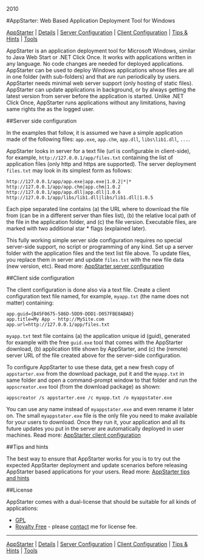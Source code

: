 2010

#AppStarter: Web Based Application Deployment Tool for Windows

<!--- tags: csharp deployment -->

[AppStarter](#r/msnet-appstarter.md) | [Details](#r/msnet-appstarter/details.md) | [Server Configuration](#r/msnet-appstarter/server.md) | [Client Configuration](#r/msnet-appstarter/client.md) | [Tips & Hints](#r/msnet-appstarter/tips.md) | [Tools](#r/msnet-appstarter/tools.md)

AppStarter is an application deployment tool for Microsoft Windows, similar to Java Web Start or .NET Click Once. It works with applications written in any language. No code changes are needed for deployed applications. AppStarter can be used to deploy Windows applications whose files are all in one folder (with sub-folders) and that are run periodically by users. AppStarter needs minimal web server support (only hosting of static files). AppStarter can update applications in background, or by always getting the latest version from server before the application is started. Unlike .NET Click Once, AppStarter runs applications without any limitations, having same rights the as the logged user.

##Server side configuration

In the examples that follow, it is assumed we have a simple application made of the following files: `app.exe`, `app.chm`, `app.dll`, `libs\lib1.dll`, `...`.

AppStarter looks in server for a text file (url is configurable in client-side), for example, `http://127.0.0.1/app/files.txt` containing the list of application files (only http and https are supported). The server deployment `files.txt` may look in its simplest form as follows:

```
http://127.0.0.1/app/app.exe|app.exe|1.0.2|*|*
http://127.0.0.1/app/app.chm|app.chm|1.0.2
http://127.0.0.1/app/app.dll|app.dll|1.0.6
http://127.0.0.1/app/libs/lib1.dll|libs/lib1.dll|1.0.5
```
Each pipe separated line contains (a) the URL where to download the file from (can be in a different server than files list), (b) the relative local path of the file in the application folder, and (c) the file version. Executable files, are marked with two additional star * flags (explained later).

This fully working simple server side configuration requires no special server-side support, no script or programming of any kind. Set up a server folder with the application files and the text list file above. To update files, you replace them in server and update `files.txt` with the new file data (new version, etc). Read more: [AppStarter server configuration](#r/msnet-appstarter/server.md)


##Client side configuration

The client configuration is done also via a text file. Create a client configuration text file named, for example, `myapp.txt` (the name does not matter) containing:

```
app.guid={B45F0675-586D-5DD9-DDD1-D057FBE0ABAD}
app.title=My App - http://MySite.com
app.url=http://127.0.0.1/app/files.txt
```

`myapp.txt` text file contains (a) the application unique id (guid), generated for example with the free `guid.exe` tool that comes with the AppStarter download, (b) application title shown by AppStarter, and (c) the (remote) server URL of the file created above for the server-side configuration.

To configure AppStarter to use these data, get a new fresh copy of `appstarter.exe` from the download package, put it and the `myapp.txt` in same folder and open a command-prompt window to that folder and run the `appscreator.exe` tool (from the download package) as shown:

```
appscreator /s appstarter.exe /c myapp.txt /o myappstater.exe
```

You can use any name instead of `myappstater.exe` and even rename it later on. The small `myappstater.exe` file is the only file you need to make available for your users to download. Once they run it, your application and all its future updates you put in the server are automatically deployed in user machines. Read more: [AppStarter client configuration](#r/msnet-appstarter/client.md)

##Tips and hints

The best way to ensure that AppStarter works for you is to try out the expected AppStarter deployment and update scenarios before releasing AppStarter based applications for your users. Read more: [AppStarter tips and hints](#r/msnet-appstarter/tips.md)

##License

AppStarter comes with a dual-license that should be suitable for all kinds of applications:

* [GPL](http://www.gnu.org/licenses/gpl.html)
* [Royalty Free](https://en.wikipedia.org/wiki/Royalty-free) - please [contact](#s/about.html#contact) me for license fee.

---

[AppStarter](#r/msnet-appstarter.md) | [Details](#r/msnet-appstarter/details.md) | [Server Configuration](#r/msnet-appstarter/server.md) | [Client Configuration](#r/msnet-appstarter/client.md) | [Tips & Hints](#r/msnet-appstarter/tips.md) | [Tools](#r/msnet-appstarter/tools.md)